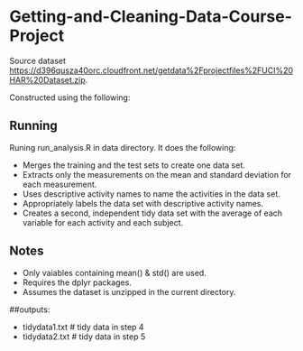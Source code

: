 # Getting-and-Cleaning-Data-Course-Project

Source dataset https://d396qusza40orc.cloudfront.net/getdata%2Fprojectfiles%2FUCI%20HAR%20Dataset.zip.



Constructed using the following:

##  Running

Runing run_analysis.R in data directory.
It does the following:
*  Merges the training and the test sets to create one data set.
*  Extracts only the measurements on the mean and standard deviation for each measurement. 
*  Uses descriptive activity names to name the activities in the data set.
*  Appropriately labels the data set with descriptive activity names. 
*  Creates a second, independent tidy data set with the average of each variable for each activity and each subject. 

## Notes

*  Only vaiables containing mean() & std() are used.
*  Requires the dplyr packages.
*  Assumes the dataset is unzipped in the current directory.

##outputs: 
* tidydata1.txt   # tidy data in step 4
* tidydata2.txt   # tidy data in step 5
